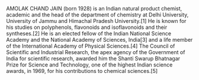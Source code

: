 AMOLAK CHAND JAIN (born 1928) is an Indian natural product chemist, academic and the head of the department of chemistry at Delhi University, University of Jammu and Himachal Pradesh University.[1] He is known for his studies on polyphenols, flavonoids and isoflavonoids and their syntheses.[2] He is an elected fellow of the Indian National Science Academy and the National Academy of Sciences, India[3] and a life member of the International Academy of Physical Sciences.[4] The Council of Scientific and Industrial Research, the apex agency of the Government of India for scientific research, awarded him the Shanti Swarup Bhatnagar Prize for Science and Technology, one of the highest Indian science awards, in 1969, for his contributions to chemical sciences.[5]
